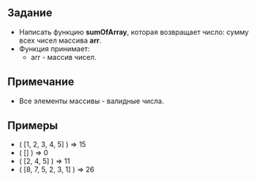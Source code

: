 ## Задание
- Написать функцию <b>sumOfArray</b>, которая возвращает число: сумму всех чисел массива <b>arr</b>.
- Функция принимает:
  - arr - массив чисел.

## Примечание
- Все элементы массивы - валидные числа.

## Примеры
- ( [1, 2, 3, 4, 5] ) => 15
- ( [] ) => 0
- ( [2, 4, 5] ) => 11
- ( [8, 7, 5, 2, 3, 1] ) => 26